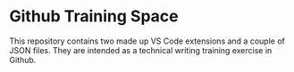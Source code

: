 # Github Training Space

This repository contains two made up VS Code extensions and a couple of JSON files. They are intended as a technical writing training exercise in Github.
